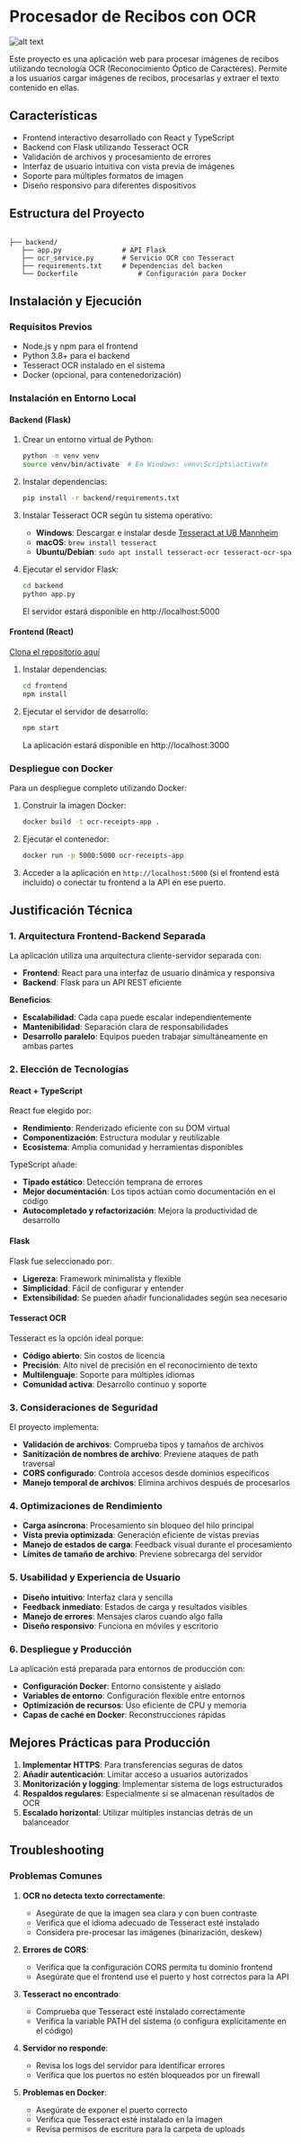 # Procesador de Recibos con OCR

![alt text](diagram.png)

Este proyecto es una aplicación web para procesar imágenes de recibos utilizando tecnología OCR (Reconocimiento Óptico de Caracteres). Permite a los usuarios cargar imágenes de recibos, procesarlas y extraer el texto contenido en ellas.

## Características

- Frontend interactivo desarrollado con React y TypeScript
- Backend con Flask utilizando Tesseract OCR
- Validación de archivos y procesamiento de errores
- Interfaz de usuario intuitiva con vista previa de imágenes
- Soporte para múltiples formatos de imagen
- Diseño responsivo para diferentes dispositivos

## Estructura del Proyecto

```

├── backend/
   ├── app.py               # API Flask
   ├── ocr_service.py       # Servicio OCR con Tesseract
   ├── requirements.txt     # Dependencias del backen
   └── Dockerfile               # Configuración para Docker
```

## Instalación y Ejecución

### Requisitos Previos

- Node.js y npm para el frontend
- Python 3.8+ para el backend
- Tesseract OCR instalado en el sistema
- Docker (opcional, para contenedorización)

### Instalación en Entorno Local

#### Backend (Flask)

1. Crear un entorno virtual de Python:
   ```bash
   python -m venv venv
   source venv/bin/activate  # En Windows: venv\Scripts\activate
   ```

2. Instalar dependencias:
   ```bash
   pip install -r backend/requirements.txt
   ```

3. Instalar Tesseract OCR según tu sistema operativo:
   - **Windows**: Descargar e instalar desde [Tesseract at UB Mannheim](https://github.com/UB-Mannheim/tesseract/wiki)
   - **macOS**: `brew install tesseract`
   - **Ubuntu/Debian**: `sudo apt install tesseract-ocr tesseract-ocr-spa`

4. Ejecutar el servidor Flask:
   ```bash
   cd backend
   python app.py
   ```
   El servidor estará disponible en http://localhost:5000

#### Frontend (React)

[Clona el repositorio aquí](https://github.com/HectorManu/PARTE-1)

1. Instalar dependencias:
   ```bash
   cd frontend
   npm install
   ```

2. Ejecutar el servidor de desarrollo:
   ```bash
   npm start
   ```
   La aplicación estará disponible en http://localhost:3000

### Despliegue con Docker

Para un despliegue completo utilizando Docker:

1. Construir la imagen Docker:
   ```bash
   docker build -t ocr-receipts-app .
   ```

2. Ejecutar el contenedor:
   ```bash
   docker run -p 5000:5000 ocr-receipts-app
   ```

3. Acceder a la aplicación en `http://localhost:5000` (si el frontend está incluido) o conectar tu frontend a la API en ese puerto.

## Justificación Técnica

### 1. Arquitectura Frontend-Backend Separada

La aplicación utiliza una arquitectura cliente-servidor separada con:
- **Frontend**: React para una interfaz de usuario dinámica y responsiva
- **Backend**: Flask para un API REST eficiente

**Beneficios**:
- **Escalabilidad**: Cada capa puede escalar independientemente
- **Mantenibilidad**: Separación clara de responsabilidades
- **Desarrollo paralelo**: Equipos pueden trabajar simultáneamente en ambas partes

### 2. Elección de Tecnologías

#### React + TypeScript

React fue elegido por:
- **Rendimiento**: Renderizado eficiente con su DOM virtual
- **Componentización**: Estructura modular y reutilizable
- **Ecosistema**: Amplia comunidad y herramientas disponibles

TypeScript añade:
- **Tipado estático**: Detección temprana de errores
- **Mejor documentación**: Los tipos actúan como documentación en el código
- **Autocompletado y refactorización**: Mejora la productividad de desarrollo

#### Flask

Flask fue seleccionado por:
- **Ligereza**: Framework minimalista y flexible
- **Simplicidad**: Fácil de configurar y entender
- **Extensibilidad**: Se pueden añadir funcionalidades según sea necesario

#### Tesseract OCR

Tesseract es la opción ideal porque:
- **Código abierto**: Sin costos de licencia
- **Precisión**: Alto nivel de precisión en el reconocimiento de texto
- **Multilenguaje**: Soporte para múltiples idiomas
- **Comunidad activa**: Desarrollo continuo y soporte

### 3. Consideraciones de Seguridad

El proyecto implementa:
- **Validación de archivos**: Comprueba tipos y tamaños de archivos
- **Sanitización de nombres de archivo**: Previene ataques de path traversal
- **CORS configurado**: Controla accesos desde dominios específicos
- **Manejo temporal de archivos**: Elimina archivos después de procesarlos

### 4. Optimizaciones de Rendimiento

- **Carga asíncrona**: Procesamiento sin bloqueo del hilo principal
- **Vista previa optimizada**: Generación eficiente de vistas previas
- **Manejo de estados de carga**: Feedback visual durante el procesamiento
- **Límites de tamaño de archivo**: Previene sobrecarga del servidor

### 5. Usabilidad y Experiencia de Usuario

- **Diseño intuitivo**: Interfaz clara y sencilla
- **Feedback inmediato**: Estados de carga y resultados visibles
- **Manejo de errores**: Mensajes claros cuando algo falla
- **Diseño responsivo**: Funciona en móviles y escritorio

### 6. Despliegue y Producción

La aplicación está preparada para entornos de producción con:
- **Configuración Docker**: Entorno consistente y aislado
- **Variables de entorno**: Configuración flexible entre entornos
- **Optimización de recursos**: Uso eficiente de CPU y memoria
- **Capas de caché en Docker**: Reconstrucciones rápidas

## Mejores Prácticas para Producción

1. **Implementar HTTPS**: Para transferencias seguras de datos
2. **Añadir autenticación**: Limitar acceso a usuarios autorizados
3. **Monitorización y logging**: Implementar sistema de logs estructurados
4. **Respaldos regulares**: Especialmente si se almacenan resultados de OCR
5. **Escalado horizontal**: Utilizar múltiples instancias detrás de un balanceador

## Troubleshooting

### Problemas Comunes

1. **OCR no detecta texto correctamente**:
   - Asegúrate de que la imagen sea clara y con buen contraste
   - Verifica que el idioma adecuado de Tesseract esté instalado
   - Considera pre-procesar las imágenes (binarización, deskew)

2. **Errores de CORS**:
   - Verifica que la configuración CORS permita tu dominio frontend
   - Asegúrate que el frontend use el puerto y host correctos para la API

3. **Tesseract no encontrado**:
   - Comprueba que Tesseract esté instalado correctamente
   - Verifica la variable PATH del sistema (o configura explícitamente en el código)

4. **Servidor no responde**:
   - Revisa los logs del servidor para identificar errores
   - Verifica que los puertos no estén bloqueados por un firewall

5. **Problemas en Docker**:
   - Asegúrate de exponer el puerto correcto
   - Verifica que Tesseract esté instalado en la imagen
   - Revisa permisos de escritura para la carpeta de uploads